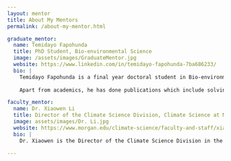 ```yaml
---
layout: mentor
title: About My Mentors
permalink: /about-my-mentor.html

graduate_mentor:
  name: Temidayo Fapohunda
  title: PhD Student, Bio-environmental Science
  image: /assets/images/GraduateMentor.jpg
  website: https://www.linkedin.com/in/temidayo-fapohunda-7ba686233/
  bio: |
    Temidayo Fapohunda is a final year doctoral student in Bio-environmental Science at Morgan State University. He has expertise in environmental studies, air pollution and health-data management. He has also used various data measurement tools such as drones and is familiar with the NASA GIOVANNI used for long term trends of air pollution. He has also worked on similar projects during past CEAMLS summer programs.
    
    Apart from academics, he has done publications which include solving environmental deterioration issues, the application of Cartography/GIS to analyzing and mapping environmental /climate issues and human health.

faculty_mentor:
  name: Dr. Xiaowen Li
  title: Director of the Climate Science Division, Climate Science at Morgan State University
  image: assets/images/Dr. Li.jpg
  website: https://www.morgan.edu/climate-science/faculty-and-staff/xiaowen-li
  bio: |
    Dr. Xiaowen is the Director of the Climate Science Division in the School of Computer, Mathematics & Natural Sciences at Morgan State Unviersity. Dr. Li was also a part of the NASA Goddard Space Flight Center in Greenbelt, MD as a postdoc. She is well versed in the field of Atmospheric Sciences and has done research and various publications in satellite meteorology, precipitation physics and dynamics, aerosol-cloud-precipitation interactions, regional atmosphere modeling, and climate sciences. She has also been a part of CEALMS by SAIRI for the past years and has worked on similar projects. She also mentioned that she has worked with python before, and that we all will be learning together as we progress through the project.

---
```

